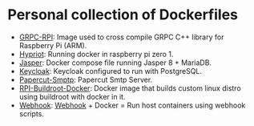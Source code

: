 # Personal collection of Dockerfiles

* [GRPC-RPI](grpc-rpi): Image used to cross compile GRPC C++ library for Raspberry Pi (ARM).
* [Hypriot](hypriot-rpizero): Running docker in raspberry pi zero 1.
* [Jasper](jasper): Docker compose file running Jasper 8 + MariaDB.
* [Keycloak](keycloak): Keycloak configured to run with PostgreSQL.
* [Papercut-Smptp](papercut-smpt): Papercut Smtp Server.
* [RPI-Buildroot-Docker](rpi-buildroot-docker): Docker image that builds custom linux distro using buildroot with docker in it.
* [Webhook](webhook): [Webhook](https://github.com/adnanh/webhook) + Docker = Run host containers using webhook scripts.